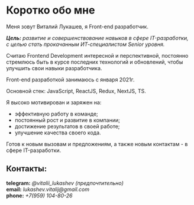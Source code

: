 # Коротко обо мне

Меня зовут Виталий Лукашев, я Front-end разработчик.

**_Цель:_** _развитие и совершенствование навыков в сфере IT-разработки, с целью стать прокачанным ИТ-специалистом Senior уровня._

Считаю Frontend Development интересной и перспективной, постоянно стремлюсь быть в курсе последних технологий и обновлений, чтобы улучшить свои навыки разработчика.

Front-end разработкой занимаюсь с января 2021г.

Основной стек: JavaScript, ReactJS, Redux, NextJS, TS.

Я высоко мотивирован и заряжен на:

- эффективную работу в команде;
- постоянный рост и развитие в компании;
- достижение результатов в своей работе;
- улучшение качества своего кода.

Готов к новым вызовам и предложениям, а также новым контактам - в сфере IT-разработки.

## Контакты:
__telegram:__ _@vitalii_lukashev (предпочтительно)_\
__email:__ _lukashev.vitalij@gmail.com_\
__phone:__ _+7(959) 104-80-26_
